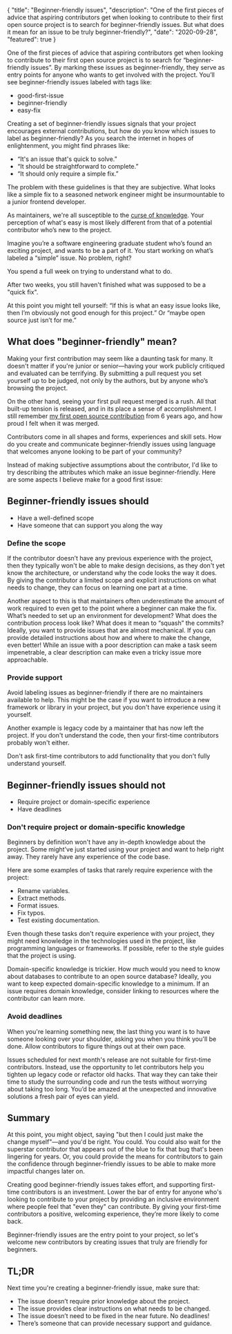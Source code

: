 {
	"title": "Beginner-friendly issues",
	"description": "One of the first pieces of advice that aspiring contributors get when looking to contribute to their first open source project is to search for beginner-friendly issues. But what does it mean for an issue to be truly beginner-friendly?",
	"date": "2020-09-28",
	"featured": true
}

One of the first pieces of advice that aspiring contributors get when looking to contribute to their first open source project is to search for “beginner-friendly issues”. By marking these issues as beginner-friendly, they serve as entry points for anyone who wants to get involved with the project. You’ll see beginner-friendly issues labeled with tags like:

- good-first-issue
- beginner-friendly
- easy-fix

Creating a set of beginner-friendly issues signals that your project encourages external contributions, but how do you know which issues to label as beginner-friendly? As you search the internet in hopes of enlightenment, you might find phrases like:

- “It's an issue that's quick to solve.”
- “It should be straightforward to complete.”
- “It should only require a simple fix.”

The problem with these guidelines is that they are subjective. What looks like a simple fix to a seasoned network engineer might be insurmountable to a junior frontend developer.

As maintainers, we're all susceptible to the [curse of knowledge][1]. Your perception of what's easy is most likely different from that of a potential contributor who’s new to the project.

Imagine you’re a software engineering graduate student who’s found an exciting project, and wants to be a part of it. You start working on what’s labeled a “simple” issue. No problem, right?

You spend a full week on trying to understand what to do.

After two weeks, you still haven't finished what was supposed to be a "quick fix".

At this point you might tell yourself: “If this is what an easy issue looks like, then I’m obviously not good enough for this project.” Or “maybe open source just isn’t for me.”

## What does "beginner-friendly" mean?

Making your first contribution may seem like a daunting task for many. It doesn't matter if you're junior or senior—having your work publicly critiqued and evaluated can be terrifying. By submitting a pull request you set yourself up to be judged, not only by the authors, but by anyone who’s browsing the project.

On the other hand, seeing your first pull request merged is a rush. All that built-up tension is released, and in its place a sense of accomplishment. I still remember [my first open source contribution](https://github.com/flynn/flynn/pull/42) from 6 years ago, and how proud I felt when it was merged.

Contributors come in all shapes and forms, experiences and skill sets. How do you create and communicate beginner-friendly issues using language that welcomes anyone looking to be part of your community?

Instead of making subjective assumptions about the contributor, I'd like to try describing the attributes which make an issue beginner-friendly. Here are some aspects I believe make for a good first issue:

## Beginner-friendly issues should

- Have a well-defined scope
- Have someone that can support you along the way

### Define the scope

If the contributor doesn’t have any previous experience with the project, then they typically won't be able to make design decisions, as they don't yet know the architecture, or understand why the code looks the way it does. By giving the contributor a limited scope and explicit instructions on what needs to change, they can focus on learning one part at a time.

Another aspect to this is that maintainers often underestimate the amount of work required to even get to the point where a beginner can make the fix. What’s needed to set up an environment for development? What does the contribution process look like? What does it mean to “squash” the commits? Ideally, you want to provide issues that are almost mechanical. If you can provide detailed instructions about how and where to make the change, even better! While an issue with a poor description can make a task seem impenetrable, a clear description can make even a tricky issue more approachable.

### Provide support

Avoid labeling issues as beginner-friendly if there are no maintainers available to help. This might be the case if you want to introduce a new framework or library in your project, but you don't have experience using it yourself.

Another example is legacy code by a maintainer that has now left the project. If you don't understand the code, then your first-time contributors probably won't either.

Don't ask first-time contributors to add functionality that you don't fully understand yourself.

## Beginner-friendly issues should not

- Require project or domain-specific experience
- Have deadlines

### Don't require project or domain-specific knowledge

Beginners by definition won't have any in-depth knowledge about the project. Some might’ve just started using your project and want to help right away. They rarely have any experience of the code base.

Here are some examples of tasks that rarely require experience with the project:

- Rename variables.
- Extract methods.
- Format issues.
- Fix typos.
- Test existing documentation.

Even though these tasks don't require experience with your project, they might need knowledge in the technologies used in the project, like programming languages or frameworks. If possible, refer to the style guides that the project is using.

Domain-specific knowledge is trickier. How much would you need to know about databases to contribute to an open source database? Ideally, you want to keep expected domain-specific knowledge to a minimum. If an issue requires domain knowledge, consider linking to resources where the contributor can learn more.

### Avoid deadlines

When you're learning something new, the last thing you want is to have someone looking over your shoulder, asking you when you think you'll be done. Allow contributors to figure things out at their own pace.

Issues scheduled for next month's release are not suitable for first-time contributors. Instead, use the opportunity to let contributors help you tighten up legacy code or refactor old hacks. That way they can take their time to study the surrounding code and run the tests without worrying about taking too long. You’d be amazed at the unexpected and innovative solutions a fresh pair of eyes can yield.


## Summary

At this point, you might object, saying "but then I could just make the change myself"—and you'd be right. You could. You could also wait for the superstar contributor that appears out of the blue to fix that bug that's been lingering for years. Or, you could provide the means for contributors to gain the confidence through beginner-friendly issues to be able to make more impactful changes later on.

Creating good beginner-friendly issues takes effort, and supporting first-time contributors is an investment. Lower the bar of entry for anyone who's looking to contribute to your project by providing an inclusive environment where people feel that "even they" can contribute. By giving your first-time contributors a positive, welcoming experience, they’re more likely to come back.

Beginner-friendly issues are the entry point to your project, so let's welcome new contributors by creating issues that truly are friendly for beginners.

## TL;DR

Next time you're creating a beginner-friendly issue, make sure that:

- The issue doesn’t require prior knowledge about the project.
- The issue provides clear instructions on what needs to be changed.
- The issue doesn’t need to be fixed in the near future. No deadlines!
- There’s someone that can provide necessary support and guidance.

[1]:    https://en.wikipedia.org/wiki/Curse_of_knowledge
